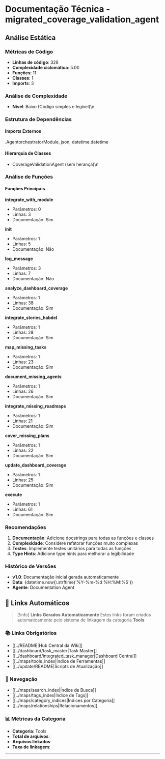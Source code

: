 # Documentação Técnica - migrated_coverage_validation_agent

## Análise Estática

### Métricas de Código
- **Linhas de código**: 326
- **Complexidade ciclomática**: 5.00
- **Funções**: 11
- **Classes**: 1
- **Imports**: 3

### Análise de Complexidade
- **Nível**: Baixo (Código simples e legível)\n
### Estrutura de Dependências

#### Imports Externos
.AgentorchestratorModule, json, datetime.datetime

#### Hierarquia de Classes
- CoverageValidationAgent (sem herança)\n
### Análise de Funções

#### Funções Principais
**integrate_with_module**
- Parâmetros: 0
- Linhas: 3
- Documentação: Sim

**__init__**
- Parâmetros: 1
- Linhas: 5
- Documentação: Não

**log_message**
- Parâmetros: 3
- Linhas: 7
- Documentação: Não

**analyze_dashboard_coverage**
- Parâmetros: 1
- Linhas: 38
- Documentação: Sim

**integrate_stories_habdel**
- Parâmetros: 1
- Linhas: 28
- Documentação: Sim

**map_missing_tasks**
- Parâmetros: 1
- Linhas: 23
- Documentação: Sim

**document_missing_agents**
- Parâmetros: 1
- Linhas: 26
- Documentação: Sim

**integrate_missing_roadmaps**
- Parâmetros: 1
- Linhas: 21
- Documentação: Sim

**cover_missing_plans**
- Parâmetros: 1
- Linhas: 22
- Documentação: Sim

**update_dashboard_coverage**
- Parâmetros: 1
- Linhas: 25
- Documentação: Sim

**execute**
- Parâmetros: 1
- Linhas: 61
- Documentação: Sim

### Recomendações

1. **Documentação**: Adicione docstrings para todas as funções e classes
2. **Complexidade**: Considere refatorar funções muito complexas
3. **Testes**: Implemente testes unitários para todas as funções
4. **Type Hints**: Adicione type hints para melhorar a legibilidade

### Histórico de Versões

- **v1.0**: Documentação inicial gerada automaticamente
- **Data**: {datetime.now().strftime('%Y-%m-%d %H:%M:%S')}
- **Agente**: Documentation Agent


## 🔗 **Links Automáticos**

> [!info] **Links Gerados Automaticamente**
> Estes links foram criados automaticamente pelo sistema de linkagem da categoria **Tools**

### **📚 Links Obrigatórios**
- [[../README|Hub Central da Wiki]]
- [[../dashboard/task_master|Task Master]]
- [[../dashboard/integrated_task_manager|Dashboard Central]]
- [[../maps/tools_index|Índice de Ferramentas]]
- [[../update/README|Scripts de Atualização]]

### **🧭 Navegação**
- [[../maps/search_index|Índice de Busca]]
- [[../maps/tags_index|Índice de Tags]]
- [[../maps/category_indices|Índices por Categoria]]
- [[../maps/relationships|Relacionamentos]]

### **📊 Métricas da Categoria**
- **Categoria**: Tools
- **Total de arquivos**: <!-- Contador automático -->
- **Arquivos linkados**: <!-- Contador automático -->
- **Taxa de linkagem**: <!-- Percentual automático -->

---

